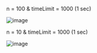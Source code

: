 n = 100 & timeLimit = 1000 (1 sec)

![image](https://github.com/Octawel/JAVA-2024/assets/95048266/e1df0b55-c179-41ff-ad20-b4a8e6346559)

n = 10 & timeLimit = 1000 (1 sec)

![image](https://github.com/Octawel/JAVA-2024/assets/95048266/8894bf5d-d982-4615-af92-644167bdcedf)
